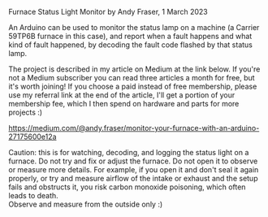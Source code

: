 Furnace Status Light Monitor
by Andy Fraser, 1 March 2023

An Arduino can be used to monitor the status lamp on a machine (a Carrier 59TP6B
furnace in this case), and report when a fault happens and what kind of fault
happened, by decoding the fault code flashed by that status lamp.

The project is described in my article on Medium at the link below.  If you're not
a Medium subscriber you can read three articles a month for free, but it's
worth joining!  If you choose a paid instead of free membership, please use my referral
link at the end of the article, I'll get a portion of your membership fee, which 
I then spend on hardware and parts for more projects :)

https://medium.com/@andy.fraser/monitor-your-furnace-with-an-arduino-27175600e12a

Caution: this is for watching, decoding, and logging the status light on a furnace.
Do not try and fix or adjust the furnace.  Do not open it to observe or measure 
more details. For example, if you open it and don't seal it again properly, or try
and measure airflow of the intake or exhaust and the setup fails and obstructs it,
you risk carbon monoxide poisoning, which often leads to death.  
Observe and measure from the outside only :)
